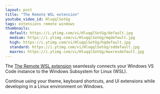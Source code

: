 ```yaml
---
layout: post
title: "The Remote WSL extension"
youtube_video_id: HluqqlSotGg
tags: extensions remote windows
thumbnails:
  default: https://i.ytimg.com/vi/HluqqlSotGg/default.jpg
  medium: https://i.ytimg.com/vi/HluqqlSotGg/mqdefault.jpg
  high: https://i.ytimg.com/vi/HluqqlSotGg/hqdefault.jpg
  standard: https://i.ytimg.com/vi/HluqqlSotGg/sddefault.jpg
  maxres: https://i.ytimg.com/vi/HluqqlSotGg/maxresdefault.jpg
---
```


The [The Remote WSL extension](https://code.visualstudio.com/docs/remote/wsl) seamlessly connects your Windows VS Code instance to the Windows Subsystem for Linux (WSL).

Continue using your theme, keyboard shortcuts, and UI extensions while developing in a Linux environment on Windows.

